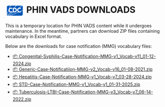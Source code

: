 # <img src="./images/Logo@0.5x.png" alt="CDC logo" width="60" align="absmiddle">  PHIN VADS DOWNLOADS

This is a temporary location for PHIN VADS content while it undergoes maintenance. In the meantime, partners can download ZIP files containing vocabulary in Excel format. 

Below are the downloads for case notification (MMG) vocabulary files:

- [📦 Congenital-Syphilis-Case-Notification-MMG-v1_Vocab-v11_01-12-2024.zip](https://github.com/CDCgov/NCHHSTP-PHIN-VADS/raw/main/MMG/Congenital-Syphilis-Case-Notification-MMG-v1_Vocab-v11_01-12-2024.zip)
- [📦 Generic-Case-Notificatiion-MMG-v2_Vocab-v16_01-08-2021.zip](https://github.com/CDCgov/NCHHSTP-PHIN-VADS/raw/main/MMG/Generic-Case-Notificatiion-MMG-v2_Vocab-v16_01-08-2021.zip)
- [📦 Hepatitis-Case-Notification-MMG-v1_Vocab-v7_03-28-2024.zip](https://github.com/CDCgov/NCHHSTP-PHIN-VADS/raw/main/MMG/Hepatitis-Case-Notification-MMG-v1_Vocab-v7_03-28-2024.zip)
- [📦 STD-Case-Notification-MMG-v1_Vocab-v1_01-31-2025.zip](https://github.com/CDCgov/NCHHSTP-PHIN-VADS/raw/main/MMG/STD-Case-Notification-MMG-v1_Vocab-v1_01-31-2025.zip)
- [📦 Tuberculosis-LTBI-Case-Notification-MMG-v3_Vocab-v7_06-14-2022.zip](https://github.com/CDCgov/NCHHSTP-PHIN-VADS/raw/main/MMG/Tuberculosis-LTBI-Case-Notification-MMG-v3_Vocab-v7_06-14-2022.zip)


